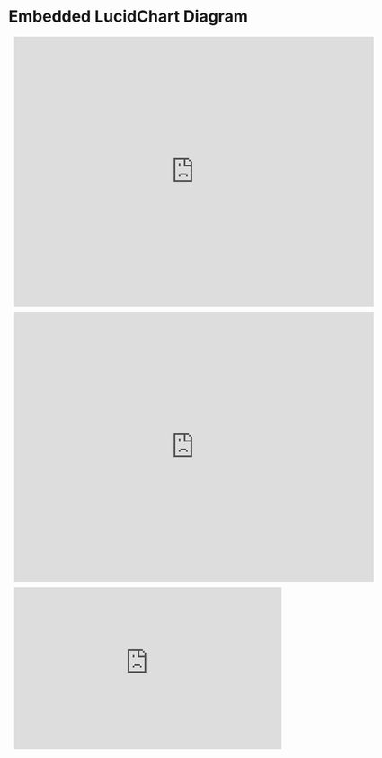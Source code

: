 # Embedded LucidChart Diagram

<div style="width: 640px; height: 480px; margin: 10px; position: relative;"><iframe allowfullscreen frameborder="0" style="width:640px; height:480px" src="https://lucid.app/documents/embeddedchart/8e8e6dde-33d8-4274-9a31-86e1a6b19cea" id="KS98iepJciPs"></iframe></div>

<div style="width: 640px; height: 480px; margin: 10px; position: relative;"><iframe allowfullscreen frameborder="0" style="width:640px; height:480px" src="https://stackoverflow.com/questions/37279383/use-an-iframe-of-a-localhost-app"></iframe></div>

<div style="width: 800px; height: 600px; margin: 10px; position: relative;"><iframe src="https://roadiehq-my.sharepoint.com/personal/jussi_roadiehq_onmicrosoft_com/_layouts/15/Doc.aspx?sourcedoc={cc564150-4574-4f06-a0f4-a88fe3ade01b}&amp;action=embedview" width="476px" height="288px" frameborder="0">This is an embedded <a target="_blank" href="https://office.com">Microsoft Office</a> document, powered by <a target="_blank" href="https://office.com/webapps">Sharepoint</a>.</iframe></div>
